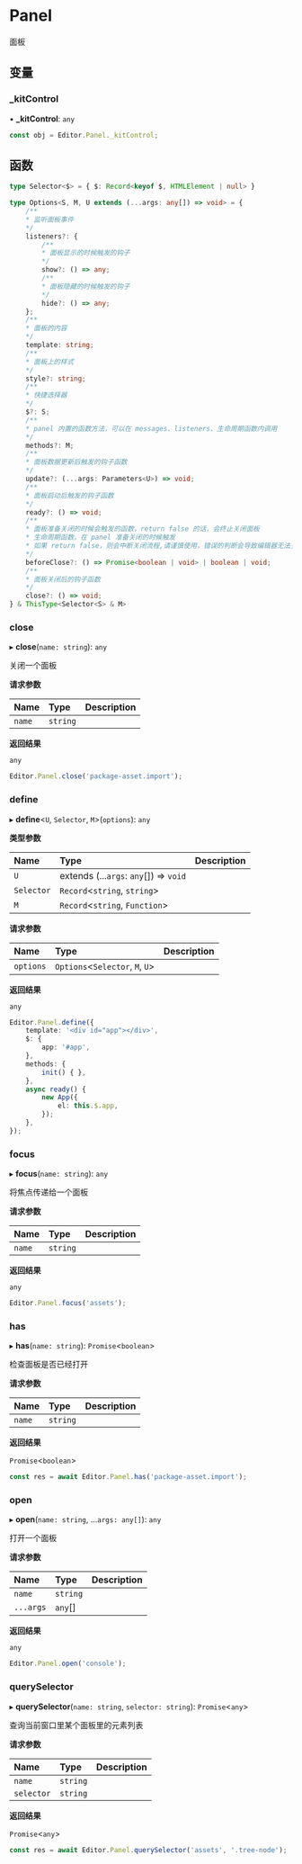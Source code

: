 # Panel

面板

## 变量


### \_kitControl

• **\_kitControl**: `any`

```typescript
const obj = Editor.Panel._kitControl;
```

## 函数

```typescript
type Selector<$> = { $: Record<keyof $, HTMLElement | null> }

type Options<S, M, U extends (...args: any[]) => void> = {
    /**
    * 监听面板事件
    */
    listeners?: {
        /**
        * 面板显示的时候触发的钩子
        */
        show?: () => any;
        /**
        * 面板隐藏的时候触发的钩子
        */
        hide?: () => any;
    };
    /** 
    * 面板的内容
    */
    template: string;
    /**
    * 面板上的样式
    */
    style?: string;
    /**
    * 快捷选择器
    */
    $?: S;
    /** 
    * panel 内置的函数方法，可以在 messages、listeners、生命周期函数内调用 
    */
    methods?: M;
    /**
    * 面板数据更新后触发的钩子函数
    */
    update?: (...args: Parameters<U>) => void;
    /**
    * 面板启动后触发的钩子函数
    */
    ready?: () => void;
    /**
    * 面板准备关闭的时候会触发的函数，return false 的话，会终止关闭面板
    * 生命周期函数，在 panel 准备关闭的时候触发
    * 如果 return false，则会中断关闭流程,请谨慎使用，错误的判断会导致编辑器无法关闭。
    */
    beforeClose?: () => Promise<boolean | void> | boolean | void;
    /**
    * 面板关闭后的钩子函数
    */
    close?: () => void;           
} & ThisType<Selector<S> & M>
```

### close

▸ **close**(`name: string`): `any`

关闭一个面板

**请求参数**

| Name   | Type     | Description |
| :----- | :------- | ----------- |
| `name` | `string` |             |

**返回结果**

`any`

```typescript
Editor.Panel.close('package-asset.import');
```

### define

▸ **define**<`U`, `Selector`, `M`\>(`options`): `any`

**类型参数**

| Name       | Type                                   | Description |
| :--------- | :------------------------------------- | ----------- |
| `U`        | extends (...`args`: `any`[]) => `void` |             |
| `Selector` | `Record`<`string`, `string`\>          |             |
| `M`        | `Record`<`string`, `Function`\>        |             |

**请求参数**

| Name      | Type                             | Description |
| :-------- | :------------------------------- | ----------- |
| `options` | `Options`<`Selector`, `M`, `U`\> |             |

**返回结果**

`any`

```typescript
Editor.Panel.define({
    template: '<div id="app"></div>',
    $: {
        app: '#app',
    },
    methods: {
        init() { },
    },
    async ready() {
        new App({
            el: this.$.app,
        });
    },
});
```

### focus

▸ **focus**(`name: string`): `any`

将焦点传递给一个面板

**请求参数**

| Name   | Type     | Description |
| :----- | :------- | ----------- |
| `name` | `string` |             |

**返回结果**

`any`

```typescript
Editor.Panel.focus('assets');
```

### has

▸ **has**(`name: string`): `Promise`<`boolean`\>

检查面板是否已经打开

**请求参数**

| Name   | Type     | Description |
| :----- | :------- | ----------- |
| `name` | `string` |             |

**返回结果**

`Promise`<`boolean`\>

```typescript
const res = await Editor.Panel.has('package-asset.import');
```

### open

▸ **open**(`name: string`, ...`args: any[]`): `any`

打开一个面板

**请求参数**

| Name      | Type     | Description |
| :-------- | :------- | ----------- |
| `name`    | `string` |             |
| `...args` | `any`[]  |             |

**返回结果**

`any`

```typescript
Editor.Panel.open('console');
```

### querySelector

▸ **querySelector**(`name: string`, `selector: string`): `Promise`<`any`\>

查询当前窗口里某个面板里的元素列表

**请求参数**

| Name       | Type     | Description |
| :--------- | :------- | ----------- |
| `name`     | `string` |             |
| `selector` | `string` |             |

**返回结果**

`Promise`<`any`\>

```typescript
const res = await Editor.Panel.querySelector('assets', '.tree-node');
```
